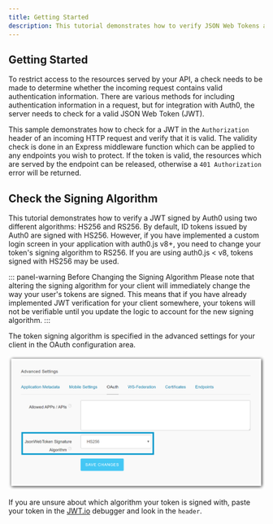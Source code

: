 ```yaml
---
title: Getting Started
description: This tutorial demonstrates how to verify JSON Web Tokens and protect endpoints in an Express API
---
```


## Getting Started

To restrict access to the resources served by your API, a check needs to be made to determine whether the incoming request contains valid authentication information. There are various methods for including authentication information in a request, but for integration with Auth0, the server needs to check for a valid JSON Web Token (JWT).

This sample demonstrates how to check for a JWT in the `Authorization` header of an incoming HTTP request and verify that it is valid. The validity check is done in an Express middleware function which can be applied to any endpoints you wish to protect. If the token is valid, the resources which are served by the endpoint can be released, otherwise a `401 Authorization` error will be returned.

## Check the Signing Algorithm

This tutorial demonstrates how to verify a JWT signed by Auth0 using two different algorithms: HS256 and RS256. By default, ID tokens issued by Auth0 are signed with HS256. However, if you have implemented a custom login screen in your application with auth0.js v8+, you need to change your token's signing algorithm to RS256. If you are using auth0.js < v8, tokens signed with HS256 may be used.

::: panel-warning Before Changing the Signing Algorithm
Please note that altering the signing algorithm for your client will immediately change the way your user's tokens are signed. This means that if you have already implemented JWT verification for your client somewhere, your tokens will not be verifiable until you update the logic to account for the new signing algorithm.
:::

The token signing algorithm is specified in the advanced settings for your client in the OAuth configuration area.

![Configure JWT Signature Algorithm as HS256](/media/articles/server-apis/aspnet-core-webapi/jwt-signature-hs256.png)

If you are unsure about which algorithm your token is signed with, paste your token in the [JWT.io](https://jwt.io) debugger and look in the `header`.


